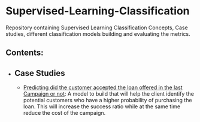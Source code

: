# Supervised-Learning-Classification 
Repository containing Supervised Learning Classification Concepts, Case studies, different classification models building and evaluating the metrics.

## Contents:
- ## Case Studies

	- [Predicting did the customer accepted the loan offered in the last Campaign or not](https://github.com/VikasHM66/Supervised-Learning-Classification/blob/main/Case%20study%20Classification%20models.ipynb): A model to build that will help the client identify the potential customers who have a higher probability of purchasing the loan. This will increase the success ratio while at the same time reduce the cost of the campaign.
